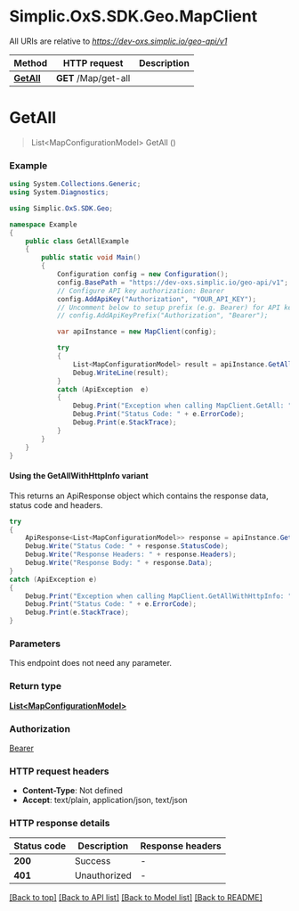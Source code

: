 # Simplic.OxS.SDK.Geo.MapClient

All URIs are relative to *https://dev-oxs.simplic.io/geo-api/v1*

| Method | HTTP request | Description |
|--------|--------------|-------------|
| [**GetAll**](MapClient.md#mapgetallget) | **GET** /Map/get-all |  |

<a id="mapgetallget"></a>
# **GetAll**
> List&lt;MapConfigurationModel&gt; GetAll ()



### Example
```csharp
using System.Collections.Generic;
using System.Diagnostics;

using Simplic.OxS.SDK.Geo;

namespace Example
{
    public class GetAllExample
    {
        public static void Main()
        {
            Configuration config = new Configuration();
            config.BasePath = "https://dev-oxs.simplic.io/geo-api/v1";
            // Configure API key authorization: Bearer
            config.AddApiKey("Authorization", "YOUR_API_KEY");
            // Uncomment below to setup prefix (e.g. Bearer) for API key, if needed
            // config.AddApiKeyPrefix("Authorization", "Bearer");

            var apiInstance = new MapClient(config);

            try
            {
                List<MapConfigurationModel> result = apiInstance.GetAll();
                Debug.WriteLine(result);
            }
            catch (ApiException  e)
            {
                Debug.Print("Exception when calling MapClient.GetAll: " + e.Message);
                Debug.Print("Status Code: " + e.ErrorCode);
                Debug.Print(e.StackTrace);
            }
        }
    }
}
```

#### Using the GetAllWithHttpInfo variant
This returns an ApiResponse object which contains the response data, status code and headers.

```csharp
try
{
    ApiResponse<List<MapConfigurationModel>> response = apiInstance.GetAllWithHttpInfo();
    Debug.Write("Status Code: " + response.StatusCode);
    Debug.Write("Response Headers: " + response.Headers);
    Debug.Write("Response Body: " + response.Data);
}
catch (ApiException e)
{
    Debug.Print("Exception when calling MapClient.GetAllWithHttpInfo: " + e.Message);
    Debug.Print("Status Code: " + e.ErrorCode);
    Debug.Print(e.StackTrace);
}
```

### Parameters
This endpoint does not need any parameter.
### Return type

[**List&lt;MapConfigurationModel&gt;**](MapConfigurationModel.md)

### Authorization

[Bearer](../README.md#Bearer)

### HTTP request headers

 - **Content-Type**: Not defined
 - **Accept**: text/plain, application/json, text/json


### HTTP response details
| Status code | Description | Response headers |
|-------------|-------------|------------------|
| **200** | Success |  -  |
| **401** | Unauthorized |  -  |

[[Back to top]](#) [[Back to API list]](../README.md#documentation-for-api-endpoints) [[Back to Model list]](../README.md#documentation-for-models) [[Back to README]](../README.md)

